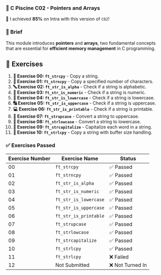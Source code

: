 
### **🚀 C Piscine C02 - Pointers and Arrays**

🌟 I achieved **85%** on Intra with this version of `C02`!

### 📘 Brief

This module introduces **pointers** and **arrays**, two fundamental concepts that are essential for **efficient memory management** in C programming.

## 📝 Exercises

1. **🔄 Exercise 00: `ft_strcpy`** - Copy a string.
2. **🔢 Exercise 01: `ft_strncpy`** - Copy a specified number of characters.
3. **🔤 Exercise 02: `ft_str_is_alpha`** - Check if a string is alphabetic.
4. **🔢 Exercise 03: `ft_str_is_numeric`** - Check if a string is numeric.
5. **🔡 Exercise 04: `ft_str_is_lowercase`** - Check if a string is lowercase.
6. **🔠 Exercise 05: `ft_str_is_uppercase`** - Check if a string is uppercase.
7. **💻 Exercise 06: `ft_str_is_printable`** - Check if a string is printable.
8. **🔼 Exercise 07: `ft_strupcase`** - Convert a string to uppercase.
9. **🔽 Exercise 08: `ft_strlowcase`** - Convert a string to lowercase.
10. **🔡 Exercise 09: `ft_strcapitalize`** - Capitalize each word in a string.
11. **📑 Exercise 10: `ft_strlcpy`** - Copy a string with buffer size handling.

### ✅ **Exercises Passed**

| **Exercise Number** | **Exercise Name**                       | **Status**    |
|---------------------|-----------------------------------------|---------------|
| 00                  | `ft_strcpy`                             | ✅ Passed     |
| 01                  | `ft_strncpy`                            | ✅ Passed     |
| 02                  | `ft_str_is_alpha`                       | ✅ Passed     |
| 03                  | `ft_str_is_numeric`                     | ✅ Passed     |
| 04                  | `ft_str_is_lowercase`                   | ✅ Passed     |
| 05                  | `ft_str_is_uppercase`                   | ✅ Passed     |
| 06                  | `ft_str_is_printable`                   | ✅ Passed     |
| 07                  | `ft_strupcase`                          | ✅ Passed     |
| 08                  | `ft_strlowcase`                         | ✅ Passed     |
| 09                  | `ft_strcapitalize`                      | ✅ Passed     |
| 10                  | `ft_strlcpy`                            | ✅ Passed     |
| 11                  | `ft_strlcpy`                            | ❌ Failed     |
| 12                  | Not Submitted                           | ❌ Not Turned In|

